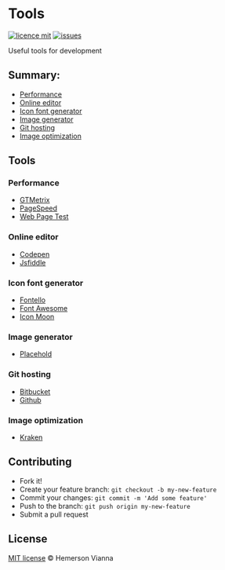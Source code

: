 # Tools

[![licence mit](https://img.shields.io/badge/license-MIT-blue.svg?style=flat-square)](http://hemersonvianna.mit-license.org/)
[![issues](https://img.shields.io/github/issues/brazilian-dev/tools.svg?style=flat-square)](https://github.com/brazilian-dev/tools/issues)

Useful tools for development

## Summary:

* [Performance](#performance)
* [Online editor](#online-editor)
* [Icon font generator](#icon-font-generator)
* [Image generator](#image-generator)
* [Git hosting](#git-hosting)
* [Image optimization](#image-optimization)

## Tools

### Performance
* [GTMetrix](http://gtmetrix.com/)
* [PageSpeed](https://developers.google.com/speed/pagespeed/insights/)
* [Web Page Test](http://webpagetest.org/)

### Online editor
* [Codepen](http://codepen.io/)
* [Jsfiddle](http://jsfiddle.net/)

### Icon font generator
* [Fontello](http://fontello.com/)
* [Font Awesome](http://fortawesome.github.io/Font-Awesome/)
* [Icon Moon](https://icomoon.io/)

### Image generator
* [Placehold](http://placehold.it/)

### Git hosting  
* [Bitbucket](https://bitbucket.org/)
* [Github](https://github.com/)

### Image optimization
* [Kraken](https://kraken.io/)


## Contributing

- Fork it!
- Create your feature branch: `git checkout -b my-new-feature`
- Commit your changes: `git commit -m 'Add some feature'`
- Push to the branch: `git push origin my-new-feature`
- Submit a pull request

## License

[MIT license](http://hemersonvianna.mit-license.org/) © Hemerson Vianna

